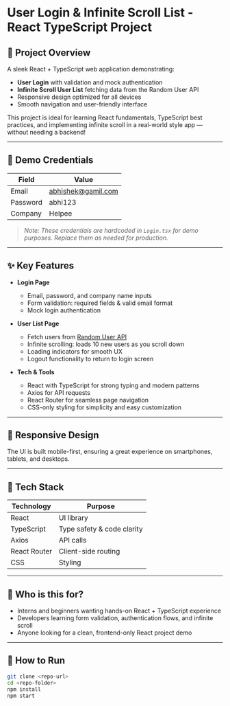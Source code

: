 # User Login & Infinite Scroll List - React TypeScript Project

## 🚀 Project Overview

A sleek React + TypeScript web application demonstrating:

- **User Login** with validation and mock authentication  
- **Infinite Scroll User List** fetching data from the Random User API  
- Responsive design optimized for all devices  
- Smooth navigation and user-friendly interface  

This project is ideal for learning React fundamentals, TypeScript best practices, and implementing infinite scroll in a real-world style app — without needing a backend!

---

## 🔐 Demo Credentials

| Field   | Value                |
|---------|----------------------|
| Email   | abhishek@gamil.com   |
| Password| abhi123              |
| Company | Helpee               |

> _Note: These credentials are hardcoded in `Login.tsx` for demo purposes. Replace them as needed for production._

---

## ✨ Key Features

- **Login Page**  
  - Email, password, and company name inputs  
  - Form validation: required fields & valid email format  
  - Mock login authentication  

- **User List Page**  
  - Fetch users from [Random User API](https://randomuser.me/)  
  - Infinite scrolling: loads 10 new users as you scroll down  
  - Loading indicators for smooth UX  
  - Logout functionality to return to login screen  

- **Tech & Tools**  
  - React with TypeScript for strong typing and modern patterns  
  - Axios for API requests  
  - React Router for seamless page navigation  
  - CSS-only styling for simplicity and easy customization  

---

## 📱 Responsive Design

The UI is built mobile-first, ensuring a great experience on smartphones, tablets, and desktops.

---

## 🧰 Tech Stack

| Technology     | Purpose                     |
| -------------- | --------------------------- |
| React          | UI library                  |
| TypeScript     | Type safety & code clarity  |
| Axios          | API calls                   |
| React Router   | Client-side routing         |
| CSS            | Styling                     |

---

## 🎯 Who is this for?

- Interns and beginners wanting hands-on React + TypeScript experience  
- Developers learning form validation, authentication flows, and infinite scroll  
- Anyone looking for a clean, frontend-only React project demo  

---

## 🚀 How to Run

```bash
git clone <repo-url>
cd <repo-folder>
npm install
npm start
